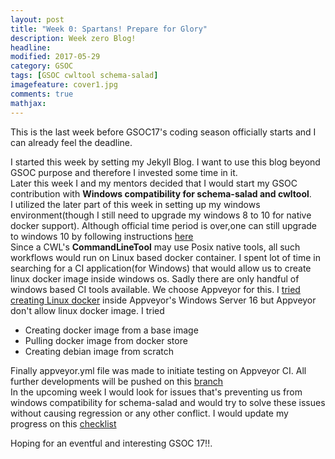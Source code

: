 ```yaml
---
layout: post
title: "Week 0: Spartans! Prepare for Glory"
description: Week zero Blog!
headline:
modified: 2017-05-29
category: GSOC
tags: [GSOC cwltool schema-salad]
imagefeature: cover1.jpg
comments: true
mathjax:
---
```


This is the last week before GSOC17's coding season officially starts and I can already feel the deadline.


I started this week by setting my Jekyll Blog. I want to use this blog beyond GSOC purpose and therefore I invested some time in it.  
Later this week I and my mentors decided that I would start my GSOC contribution with **Windows compatibility for schema-salad and cwltool**.  
I utilized the later part of this week in setting up my windows environment(though I still need to upgrade my windows 8 to 10 for native docker support). Although official time period is over,one can still upgrade to windows 10 by following instructions [here]( https://www.howtogeek.com/225048/how-to-upgrade-from-windows-7-or-8-to-windows-10-right-now/)  
Since a CWL's **CommandLineTool** may use Posix native tools, all such workflows would run on Linux based docker container. I spent lot of time in searching for a CI application(for Windows) that would allow us to create linux docker image inside windows os. Sadly there are only handful of windows based CI tools available. We choose Appveyor for this. I [tried creating Linux docker]( https://ci.appveyor.com/project/kapilkd13/testdocker/history) inside Appveyor's Windows Server 16 but Appveyor don't allow linux docker image. I tried
- Creating docker image from a base image
- Pulling docker image from docker store
- Creating debian image from scratch

Finally appveyor.yml file was made to initiate testing on Appveyor CI. All further developments will be pushed on this [branch]( https://github.com/common-workflow-language/schema_salad/pull/110)  
In the upcoming week I would look for issues that's preventing us from windows compatibility for schema-salad and would try to solve these issues without causing regression or any other conflict. I would update my progress on this [checklist](https://github.com/common-workflow-language/schema_salad/issues/104)  

Hoping for an eventful and interesting GSOC 17!!.
